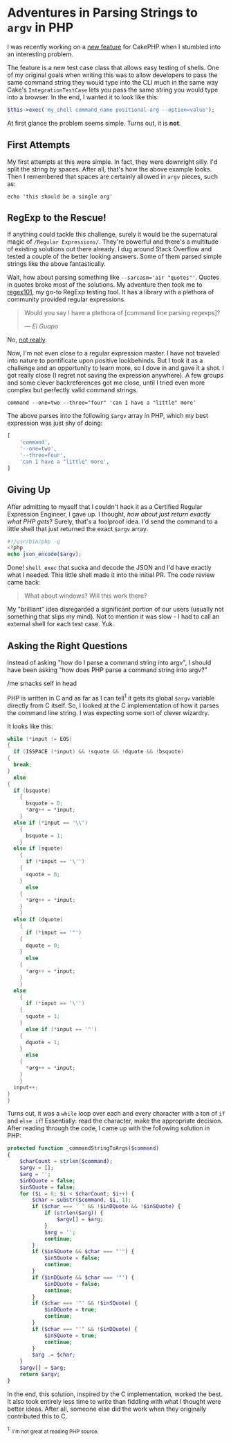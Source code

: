 # Adventures in Parsing Strings to `argv` in PHP

I was recently working on a [new feature][1] for CakePHP when I stumbled into an
interesting problem.

The feature is a new test case class
that allows easy testing of shells. One of my original goals when writing this
was to allow developers to pass the same command string they would type into
the CLI much in the same way Cake's `IntegrationTestCase` lets you pass the
same string you would type into a browser. In the end, I wanted it to look
like this:

```php
$this->exec('my_shell command_name positional-arg --option=value');
```

At first glance the problem seems simple. Turns out, it is **not**.

## First Attempts

My first attempts at this were simple. In fact, they were downright silly. I'd
split the string by spaces. After all, that's how the above example
looks. Then I remembered that spaces are certainly allowed in `argv` pieces,
such as:

```
echo 'this should be a single arg'
```

## RegExp to the Rescue!

If anything could tackle this challenge, surely it would be the supernatural magic of
`/Regular Expressions/`. They're powerful and there's a multitude of existing
solutions out there already. I dug around Stack Overflow and tested a couple of
the better looking answers. Some of them parsed simple strings like the above
fantastically.

Wait, how about parsing something like `--sarcasm='air "quotes"'`. Quotes in quotes
broke most of the solutions. My adventure then took me to [regex101][2], my go-to
RegExp testing tool. It has a library with a plethora of community provided
regular expressions.

> Would you say I have a plethora of [command line parsing regexps]?
>
>   &mdash; <cite>El Guapo</cite>


No, [not really][3].

Now, I'm not even close to a regular expression master. I have not traveled into
nature to pontificate upon positive lookbehinds. But I took it as a challenge and
an opportunity to learn more, so I dove in and gave it a shot. I got really
close (I regret not saving the expression anywhere). A few groups and some
clever backreferences got me close, until I tried even more complex but
perfectly valid command strings.

```
command --one=two --three="four" 'can I have a "little" more'
```

The above parses into the following `$argv` array in PHP, which my best expression
was just shy of doing:

```php
[
    'command',
    '--one=two',
    '--three=four',
    'can I have a "little" more',
]
```

## Giving Up

After admitting to myself that I couldn't hack it as a Certified Regular Expression
Engineer, I gave up. I thought, *how about just return exactly what PHP gets*?
Surely, that's a foolproof idea. I'd send the command to a little shell that
just returned the exact `$argv` array.

```php
#!/usr/bin/php -q
<?php
echo json_encode($argv);
```

Done! `shell_exec` that sucka and decode the JSON and I'd have exactly what I
needed. This little shell made it into the initial PR. The code review came back:

> What about windows? Will this work there?

My "brilliant" idea disregarded a significant portion of our users (usually not
something that slips my mind). Not to mention it was slow - I had to call an
external shell for each test case. Yuk.

## Asking the Right Questions

Instead of asking "how do I parse a command string into argv", I should have been
asking "how does PHP parse a command string into argv?"

/me smacks self in head

PHP is written in C and as far as I can tell<sup>1</sup> it gets its global `$argv`
variable directly from C itself. So, I looked at the C implementation of how it
parses the command line string. I was expecting some sort of clever wizardry.

It looks like this:

```c
while (*input != EOS)
{
  if (ISSPACE (*input) && !squote && !dquote && !bsquote)
{
  break;
}
  else
{
  if (bsquote)
    {
      bsquote = 0;
      *arg++ = *input;
    }
  else if (*input == '\\')
    {
      bsquote = 1;
    }
  else if (squote)
    {
      if (*input == '\'')
    {
      squote = 0;
    }
      else
    {
      *arg++ = *input;
    }
    }
  else if (dquote)
    {
      if (*input == '"')
    {
      dquote = 0;
    }
      else
    {
      *arg++ = *input;
    }
    }
  else
    {
      if (*input == '\'')
    {
      squote = 1;
    }
      else if (*input == '"')
    {
      dquote = 1;
    }
      else
    {
      *arg++ = *input;
    }
    }
  input++;
}
}
```

Turns out, it was a `while` loop over each and every character with a ton
of `if` and `else if`! Essentially: read the character, make the appropriate
decision. After reading through the code, I came up with the following solution
in PHP:

```php
protected function _commandStringToArgs($command)
{
    $charCount = strlen($command);
    $argv = [];
    $arg = '';
    $inDQuote = false;
    $inSQuote = false;
    for ($i = 0; $i < $charCount; $i++) {
        $char = substr($command, $i, 1);
        if ($char === ' ' && !$inDQuote && !$inSQuote) {
            if (strlen($arg)) {
                $argv[] = $arg;
            }
            $arg = '';
            continue;
        }
        if ($inSQuote && $char === "'") {
            $inSQuote = false;
            continue;
        }
        if ($inDQuote && $char === '"') {
            $inDQuote = false;
            continue;
        }
        if ($char === '"' && !$inSQuote) {
            $inDQuote = true;
            continue;
        }
        if ($char === "'" && !$inDQuote) {
            $inSQuote = true;
            continue;
        }
        $arg .= $char;
    }
    $argv[] = $arg;
    return $argv;
}
```

In the end, this solution, inspired by the C implementation, worked the best. It
also took entirely less time to write than fiddling with what I thought were
better ideas. After all, someone else did the work when they originally
contributed this to C.

<sup>1:</sup> <small>I'm not great at reading PHP source.</small>

[1]: https://github.com/cakephp/cakephp/pull/10816
[2]: https://regex101.com/
[3]: https://regex101.com/library?orderBy=RELEVANCE&search=command%20line